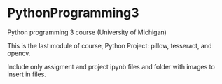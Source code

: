 # PythonProgramming3
Python programming 3 course (University of Michigan)

This is the last module of course, Python Project: pillow, tesseract, and opencv.

Include only assigment and project ipynb files and folder with images to insert in files.
